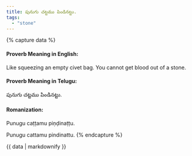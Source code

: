 ```yaml
---
title: పునుగు చట్టము పిండినట్టు.
tags:
  - "stone"
---
```


{% capture data %}
#### Proverb Meaning in English:
Like squeezing an empty civet bag.
You cannot get blood out of a stone.

#### Proverb Meaning in Telugu:
పునుగు చట్టము పిండినట్టు.

#### Romanization:
Punugu caṭṭamu piṇḍinaṭṭu.

Punugu cattamu pindinattu.
{% endcapture %}

{{ data | markdownify }}

